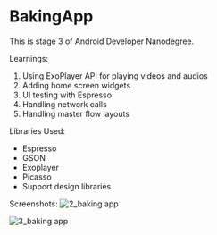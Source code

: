 # BakingApp

This is stage 3 of Android Developer Nanodegree. 

Learnings:

1. Using ExoPlayer API for playing videos and audios
2. Adding home screen widgets
3. UI testing with Espresso
4. Handling network calls 
5. Handling master flow layouts

Libraries Used:
* Espresso
* GSON
* Exoplayer
* Picasso
* Support design libraries

Screenshots:
![2_baking app](https://user-images.githubusercontent.com/33603567/47095803-984c3c00-d236-11e8-948e-3ca2a8b3234d.jpg)

![3_baking app](https://user-images.githubusercontent.com/33603567/47096066-1ad4fb80-d237-11e8-8380-7e519d54e239.jpg)
